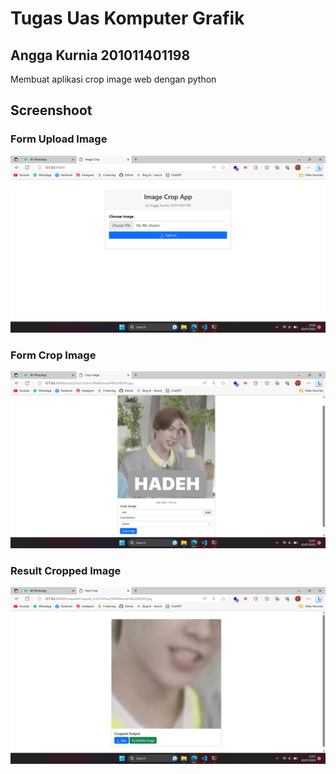 # Tugas Uas Komputer Grafik
## Angga Kurnia 201011401198
Membuat aplikasi crop image web dengan python

## Screenshoot
### Form Upload Image
![enter image description here](https://github.com/angkrnia/crop_image_app/blob/main/assets/form.png?raw=true)
### Form Crop Image
![enter image description here](https://github.com/angkrnia/crop_image_app/blob/main/assets/crop.png?raw=true)
### Result Cropped Image
![enter image description here](https://github.com/angkrnia/crop_image_app/blob/main/assets/result.png?raw=true)

